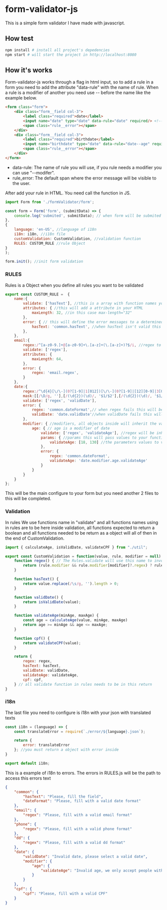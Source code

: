 # form-validator-js

This is a simple form validator I have made with javascript.

## How test
```bash
npm install # install all project's depedencies
npm start # will start the project in http://localhost:8080
```

## How it's works

Form-validator-js works through a flag in html input, so to add a rule in a form you need to add the attribute "data-rule" with the name of rule. When a rule is a modifier of another you need use -- before the name like the example below.

```html
<form class="form">
    <div class="form__field col-3">
        <label class="required">date</label>
        <input name="date" type="date" data-rule="date" required/> <!-- data-rule without modifier -->
        <span class="rule__error"></span>
    </div>
    <div class="form__field col-3">
        <label class="required">birthdate</label>
        <input name="birthdate" type="date" data-rule="date--age" required/> <!-- data-rule with modifier -->
        <span class="rule__error"></span>
    </div>
</form>
```
- data-rule: The name of rule you will use, if you rule needs a modifier you can use "--modifer".
- rule_error: The default span where the error message will be visible to the user.

After add your rule in HTML. You need call the function in JS.
```javascript
import Form from './formValidator/form';

const form = Form('form', (submitData) => {
    console.log('submited', submitData); // when form will be submited and isValid this will be triggered
},
{
    language: 'en-US', //language of i18n
    i18n: i18n, //i18n file
    customValidation: CustomValidation, //validation function
    RULES: CUSTOM_RULE //rule Object
}
);

form.init(); //init form validation
```

### RULES

Rules is a Object when you define all rules you want to be validated

```javascript
export const CUSTOM_RULE =  {
    name:{
        validate: ['hasText'], //this is a array with function names you want ot use
        attributes: { //this will add a attribute in your HTML
            maxLength: 32, //in this case max-length="32"
        },
        error: { // this will define the error messages to a determined function you will invoke in validate
            hasText: 'common.hasText', //when hasText isn't valid this message will be visible in screen
        },
    },
    email:{
        regex:/^[a-z0-9.]+@[a-z0-9]+\.[a-z]+(\.[a-z]+)?$/i, //regex to a regex validation
        validate: ['regex'],
        attributes: {
            maxLength: 64,
        },
        error: {
            regex: 'email.regex',
        }
    },
    date:{
        regex:/^\d{4}[\/\-](0?[1-9]|1[012])[\/\-](0?[1-9]|[12][0-9]|3[01])$/,
        mask:[[/\D/g, ''],[/(\d{2})(\d)/, '$1/$2'],[/(\d{2})(\d)/, '$1/$2'],[/(\d{4})(\d)/, '$1']], //An array with regex mask replace
        validate: ['regex', 'validDate'],
        error: {
            regex: 'common.dateFormat',// when regex fails this will be the message error
            validDate: 'date.validDate'//when validDate fails this will be the message error
        },
        modifier: { //modifiers, all objects inside will inherit the validation of your standard behavior
            age: { // age is a modifier of date
                validate: ['regex', 'validateAge'], //regex will be inherit of date and validDate will be replaced by validateAge
                params: { //params this will pass values to your functions in validate
                    validateAge: [18, 130] //the parameters values to validateAge
                },
                error: {
                    regex: 'common.dateFormat',
                    validateAge: 'date.modifier.age.validateAge'
                }
            }
        }
    }
};
```
This will be the main configure to your form but you need another 2 files to this will be completed.

### Validation

In rules We use functions name in "validate" and all functions names using in rules are to be here inside validation, all functions expected to return a boolean and all functions needed to be return as a object will all of then in the end of CustomValidation.

```javascript
import { calculateAge, isValidDate, validateCPF } from "./util";

export const CustomValidation = function(value, rule, modifier = null) {
    function regex() { // The Rules.validate will use this name to invoke this function
        return (rule.modifier && rule.modifier[modifier]?.regex) ? rule.modifier[modifier].regex.test(value) : rule.regex.test(value); // all returns must be a boolean
    }

    function hasText() {
        return value.replace(/\s/g, '').length > 0;
    }

    function validDate() {
        return isValidDate(value);
    }

    function validateAge(minAge, maxAge) {
        const age = calculateAge(value, minAge, maxAge)
        return age >= minAge && age <= maxAge;
    }

    function cpf() {
        return validateCPF(value);
    }

    return {
        regex: regex,
        hasText: hasText,
        validDate: validDate,
        validateAge: validateAge,
        cpf: cpf,
    } // all validate function in rules needs to be in this return
}
```

### i18n
The last file you need to configure is i18n with your json with translated texts
```javascript
const i18n = (language) => {
    const translateError = require(`./error/${language}.json`);

    return {
        error: translateError
    }; //you must return a object with error inside
}

export default i18n;
```
This is a example of i18n to errors. The errors in RULES.js will be the path to access this errors text
```json
{
    "common": {
        "hasText": "Please, fill the field",
        "dateFormat": "Please, fill with a valid date format"
    },
    "email": {
        "regex": "Please, fill with a valid email format"
    },
    "phone": {
        "regex": "Please, fill with a valid phone format"
    },
    "dd": {
        "regex": "Please, fill with a valid dd format"
    },
    "date": {
        "validDate": "Invalid date, please select a valid date",
        "modifier": {
            "age": {
                "validateAge": "Invalid age, we only accept people with 18 years or more"
            }
        }
    },
    "cpf": {
        "cpf": "Please, fill with a valid CPF"
    }
}
```